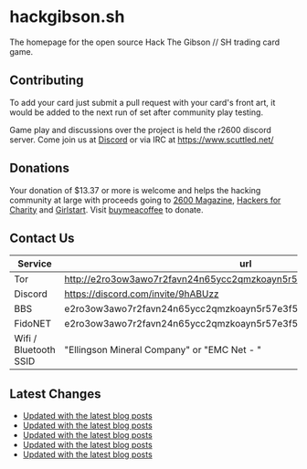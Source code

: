 # hackgibson.sh
The homepage for the open source Hack The Gibson // SH trading card game.


## Contributing

To add your card just submit a pull request with your card's front art, it would be added to the next run of set after community play testing.

Game play and discussions over the project is held the r2600 discord server. Come join us at [Discord](https://discord.com/invite/9hABUzz) or via IRC at https://www.scuttled.net/


## Donations

Your donation of $13.37 or more is welcome and helps the hacking community at large with proceeds going to [2600 Magazine](https://2600.com/), [Hackers for Charity](https://hackersforcharity.org) and [Girlstart](https://girlstart.org).  Visit [buymeacoffee](https://www.buymeacoffee.com/hackgibson.sh) to donate.


## Contact Us

Service | url
-|-
Tor | http://e2ro3ow3awo7r2favn24n65ycc2qmzkoayn5r57e3f56nvjwdcgg32ad.onion
Discord | https://discord.com/invite/9hABUzz
BBS | e2ro3ow3awo7r2favn24n65ycc2qmzkoayn5r57e3f56nvjwdcgg32ad.onion:23
FidoNET | e2ro3ow3awo7r2favn24n65ycc2qmzkoayn5r57e3f56nvjwdcgg32ad.onion:24554
Wifi / Bluetooth SSID | "Ellingson Mineral Company" or "EMC Net - <fidonet address>"

## Latest Changes
<!-- BLOG-POST-LIST:START -->
- [Updated with the latest blog posts](https://github.com/DFW2600/hackgibson.sh/commit/89ef9ae9b7c362a948416ad392e69be1d2774b86)
- [Updated with the latest blog posts](https://github.com/DFW2600/hackgibson.sh/commit/4c65ca926b6d99b189e3a5cce8834ae8698ad380)
- [Updated with the latest blog posts](https://github.com/DFW2600/hackgibson.sh/commit/ca429b4b95f16531a76091f92a98c9f0b74c05ff)
- [Updated with the latest blog posts](https://github.com/DFW2600/hackgibson.sh/commit/ab27c918a6b4a6cf16b44790bd0124756f5f7cc4)
- [Updated with the latest blog posts](https://github.com/DFW2600/hackgibson.sh/commit/908a0225093bf5ab5e28d50e720ebb323c3969b0)
<!-- BLOG-POST-LIST:END -->

